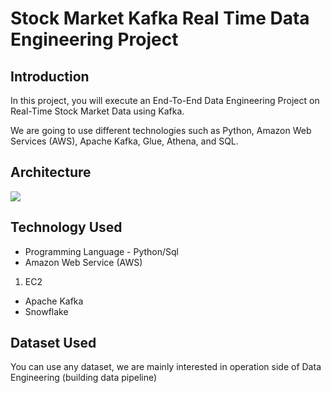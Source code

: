# Stock Market Kafka Real Time Data Engineering Project

## Introduction 
In this project, you will execute an End-To-End Data Engineering Project on Real-Time Stock Market Data using Kafka.

We are going to use different technologies such as Python, Amazon Web Services (AWS), Apache Kafka, Glue, Athena, and SQL.

## Architecture 
<img src="Architecture.jpg">

## Technology Used
- Programming Language - Python/Sql
- Amazon Web Service (AWS)
1. EC2
- Apache Kafka
- Snowflake


## Dataset Used
You can use any dataset, we are mainly interested in operation side of Data Engineering (building data pipeline) 


